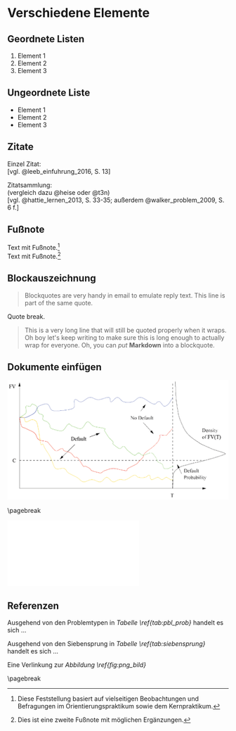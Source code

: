 # Verschiedene Elemente

## Geordnete Listen

1. Element 1
2. Element 2
3. Element 3

## Ungeordnete Liste

* Element 1
* Element 2
* Element 3

## Zitate
Einzel Zitat:  
[vgl. @leeb_einfuhrung_2016, S. 13]

Zitatsammlung:  
(vergleich dazu @heise oder @t3n)  
[vgl. @hattie_lernen_2013, S. 33-35; außerdem @walker_problem_2009, S. 6 f.]

## Fußnote
Text mit Fußnote.[^1]  
Text mit Fußnote.[^2]

## Blockauszeichnung
> Blockquotes are very handy in email to emulate reply text.
> This line is part of the same quote.

Quote break.

> This is a very long line that will still be quoted properly when it wraps. Oh boy let's keep writing to make sure this is long enough to actually wrap for everyone. Oh, you can *put* **Markdown** into a blockquote.

## Dokumente einfügen

![Ein PNG Bild\label{fig:png_bild}](source/img/ausfall.png)

\pagebreak

![Ein PDF Bild](source/img/some-figure.pdf)

## Referenzen
Ausgehend von den Problemtypen in *Tabelle \ref{tab:pbl_prob}* handelt es sich ...

Ausgehend von den Siebensprung in *Tabelle \ref{tab:siebensprung}* handelt es sich ...

Eine Verlinkung zur *Abbildung \ref{fig:png_bild}*

\pagebreak

[^1]: Diese Feststellung basiert auf vielseitigen Beobachtungen und Befragungen im Orientierungspraktikum sowie dem Kernpraktikum.

[^2]: Dies ist eine zweite Fußnote mit möglichen Ergänzungen.
